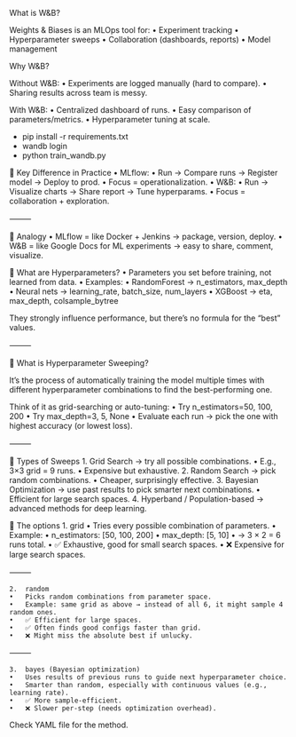 What is W&B?

Weights & Biases is an MLOps tool for:
	•	Experiment tracking
	•	Hyperparameter sweeps
	•	Collaboration (dashboards, reports)
	•	Model management

Why W&B?

Without W&B:
	•	Experiments are logged manually (hard to compare).
	•	Sharing results across team is messy.

With W&B:
	•	Centralized dashboard of runs.
	•	Easy comparison of parameters/metrics.
	•	Hyperparameter tuning at scale.

- pip install -r requirements.txt
- wandb login
- python train_wandb.py

🔹 Key Difference in Practice
	•	MLflow:
	•	Run → Compare runs → Register model → Deploy to prod.
	•	Focus = operationalization.
	•	W&B:
	•	Run → Visualize charts → Share report → Tune hyperparams.
	•	Focus = collaboration + exploration.

⸻

🔹 Analogy
	•	MLflow = like Docker + Jenkins → package, version, deploy.
	•	W&B = like Google Docs for ML experiments → easy to share, comment, visualize.


🔹 What are Hyperparameters?
	•	Parameters you set before training, not learned from data.
	•	Examples:
	•	RandomForest → n_estimators, max_depth
	•	Neural nets → learning_rate, batch_size, num_layers
	•	XGBoost → eta, max_depth, colsample_bytree

They strongly influence performance, but there’s no formula for the “best” values.

⸻

🔹 What is Hyperparameter Sweeping?

It’s the process of automatically training the model multiple times with different hyperparameter combinations to find the best-performing one.

Think of it as grid-searching or auto-tuning:
	•	Try n_estimators=50, 100, 200
	•	Try max_depth=3, 5, None
	•	Evaluate each run → pick the one with highest accuracy (or lowest loss).

⸻

🔹 Types of Sweeps
	1.	Grid Search → try all possible combinations.
	    •	    E.g., 3×3 grid = 9 runs.
	    •	Expensive but exhaustive.
	2.	Random Search → pick random combinations.
	    •	Cheaper, surprisingly effective.
	3.	Bayesian Optimization → use past results to pick smarter next combinations.
	    •	Efficient for large search spaces.
	4.	Hyperband / Population-based → advanced methods for deep learning.

🔹 The options
	1.	grid
	•	Tries every possible combination of parameters.
	•	Example:
	•	n_estimators: [50, 100, 200]
	•	max_depth: [5, 10]
	•	→ 3 × 2 = 6 runs total.
	•	✅ Exhaustive, good for small search spaces.
	•	❌ Expensive for large search spaces.

⸻

	2.	random
	•	Picks random combinations from parameter space.
	•	Example: same grid as above → instead of all 6, it might sample 4 random ones.
	•	✅ Efficient for large spaces.
	•	✅ Often finds good configs faster than grid.
	•	❌ Might miss the absolute best if unlucky.

⸻

	3.	bayes (Bayesian optimization)
	•	Uses results of previous runs to guide next hyperparameter choice.
	•	Smarter than random, especially with continuous values (e.g., learning rate).
	•	✅ More sample-efficient.
	•	❌ Slower per-step (needs optimization overhead).


Check YAML file for the method.